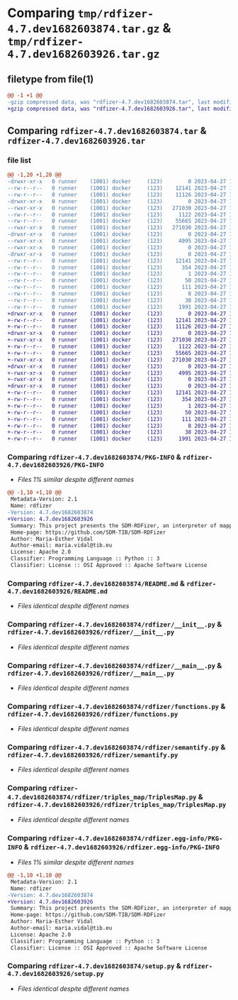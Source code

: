 # Comparing `tmp/rdfizer-4.7.dev1682603874.tar.gz` & `tmp/rdfizer-4.7.dev1682603926.tar.gz`

## filetype from file(1)

```diff
@@ -1 +1 @@
-gzip compressed data, was "rdfizer-4.7.dev1682603874.tar", last modified: Thu Apr 27 13:57:54 2023, max compression
+gzip compressed data, was "rdfizer-4.7.dev1682603926.tar", last modified: Thu Apr 27 13:58:46 2023, max compression
```

## Comparing `rdfizer-4.7.dev1682603874.tar` & `rdfizer-4.7.dev1682603926.tar`

### file list

```diff
@@ -1,20 +1,20 @@
-drwxr-xr-x   0 runner    (1001) docker     (123)        0 2023-04-27 13:57:54.536656 rdfizer-4.7.dev1682603874/
--rw-r--r--   0 runner    (1001) docker     (123)    12141 2023-04-27 13:57:54.536656 rdfizer-4.7.dev1682603874/PKG-INFO
--rw-r--r--   0 runner    (1001) docker     (123)    11126 2023-04-27 13:57:45.000000 rdfizer-4.7.dev1682603874/README.md
-drwxr-xr-x   0 runner    (1001) docker     (123)        0 2023-04-27 13:57:54.532656 rdfizer-4.7.dev1682603874/rdfizer/
--rwxr-xr-x   0 runner    (1001) docker     (123)   271030 2023-04-27 13:57:45.000000 rdfizer-4.7.dev1682603874/rdfizer/__init__.py
--rw-r--r--   0 runner    (1001) docker     (123)     1122 2023-04-27 13:57:45.000000 rdfizer-4.7.dev1682603874/rdfizer/__main__.py
--rw-r--r--   0 runner    (1001) docker     (123)    55665 2023-04-27 13:57:45.000000 rdfizer-4.7.dev1682603874/rdfizer/functions.py
--rwxr-xr-x   0 runner    (1001) docker     (123)   271030 2023-04-27 13:57:45.000000 rdfizer-4.7.dev1682603874/rdfizer/semantify.py
-drwxr-xr-x   0 runner    (1001) docker     (123)        0 2023-04-27 13:57:54.536656 rdfizer-4.7.dev1682603874/rdfizer/triples_map/
--rwxr-xr-x   0 runner    (1001) docker     (123)     4995 2023-04-27 13:57:45.000000 rdfizer-4.7.dev1682603874/rdfizer/triples_map/TriplesMap.py
--rwxr-xr-x   0 runner    (1001) docker     (123)        0 2023-04-27 13:57:45.000000 rdfizer-4.7.dev1682603874/rdfizer/triples_map/__init__.py
-drwxr-xr-x   0 runner    (1001) docker     (123)        0 2023-04-27 13:57:54.532656 rdfizer-4.7.dev1682603874/rdfizer.egg-info/
--rw-r--r--   0 runner    (1001) docker     (123)    12141 2023-04-27 13:57:54.000000 rdfizer-4.7.dev1682603874/rdfizer.egg-info/PKG-INFO
--rw-r--r--   0 runner    (1001) docker     (123)      354 2023-04-27 13:57:54.000000 rdfizer-4.7.dev1682603874/rdfizer.egg-info/SOURCES.txt
--rw-r--r--   0 runner    (1001) docker     (123)        1 2023-04-27 13:57:54.000000 rdfizer-4.7.dev1682603874/rdfizer.egg-info/dependency_links.txt
--rw-r--r--   0 runner    (1001) docker     (123)       50 2023-04-27 13:57:54.000000 rdfizer-4.7.dev1682603874/rdfizer.egg-info/entry_points.txt
--rw-r--r--   0 runner    (1001) docker     (123)      111 2023-04-27 13:57:54.000000 rdfizer-4.7.dev1682603874/rdfizer.egg-info/requires.txt
--rw-r--r--   0 runner    (1001) docker     (123)        8 2023-04-27 13:57:54.000000 rdfizer-4.7.dev1682603874/rdfizer.egg-info/top_level.txt
--rw-r--r--   0 runner    (1001) docker     (123)       38 2023-04-27 13:57:54.536656 rdfizer-4.7.dev1682603874/setup.cfg
--rw-r--r--   0 runner    (1001) docker     (123)     1991 2023-04-27 13:57:45.000000 rdfizer-4.7.dev1682603874/setup.py
+drwxr-xr-x   0 runner    (1001) docker     (123)        0 2023-04-27 13:58:46.486722 rdfizer-4.7.dev1682603926/
+-rw-r--r--   0 runner    (1001) docker     (123)    12141 2023-04-27 13:58:46.486722 rdfizer-4.7.dev1682603926/PKG-INFO
+-rw-r--r--   0 runner    (1001) docker     (123)    11126 2023-04-27 13:58:32.000000 rdfizer-4.7.dev1682603926/README.md
+drwxr-xr-x   0 runner    (1001) docker     (123)        0 2023-04-27 13:58:46.482722 rdfizer-4.7.dev1682603926/rdfizer/
+-rwxr-xr-x   0 runner    (1001) docker     (123)   271030 2023-04-27 13:58:32.000000 rdfizer-4.7.dev1682603926/rdfizer/__init__.py
+-rw-r--r--   0 runner    (1001) docker     (123)     1122 2023-04-27 13:58:32.000000 rdfizer-4.7.dev1682603926/rdfizer/__main__.py
+-rw-r--r--   0 runner    (1001) docker     (123)    55665 2023-04-27 13:58:32.000000 rdfizer-4.7.dev1682603926/rdfizer/functions.py
+-rwxr-xr-x   0 runner    (1001) docker     (123)   271030 2023-04-27 13:58:32.000000 rdfizer-4.7.dev1682603926/rdfizer/semantify.py
+drwxr-xr-x   0 runner    (1001) docker     (123)        0 2023-04-27 13:58:46.486722 rdfizer-4.7.dev1682603926/rdfizer/triples_map/
+-rwxr-xr-x   0 runner    (1001) docker     (123)     4995 2023-04-27 13:58:32.000000 rdfizer-4.7.dev1682603926/rdfizer/triples_map/TriplesMap.py
+-rwxr-xr-x   0 runner    (1001) docker     (123)        0 2023-04-27 13:58:32.000000 rdfizer-4.7.dev1682603926/rdfizer/triples_map/__init__.py
+drwxr-xr-x   0 runner    (1001) docker     (123)        0 2023-04-27 13:58:46.482722 rdfizer-4.7.dev1682603926/rdfizer.egg-info/
+-rw-r--r--   0 runner    (1001) docker     (123)    12141 2023-04-27 13:58:46.000000 rdfizer-4.7.dev1682603926/rdfizer.egg-info/PKG-INFO
+-rw-r--r--   0 runner    (1001) docker     (123)      354 2023-04-27 13:58:46.000000 rdfizer-4.7.dev1682603926/rdfizer.egg-info/SOURCES.txt
+-rw-r--r--   0 runner    (1001) docker     (123)        1 2023-04-27 13:58:46.000000 rdfizer-4.7.dev1682603926/rdfizer.egg-info/dependency_links.txt
+-rw-r--r--   0 runner    (1001) docker     (123)       50 2023-04-27 13:58:46.000000 rdfizer-4.7.dev1682603926/rdfizer.egg-info/entry_points.txt
+-rw-r--r--   0 runner    (1001) docker     (123)      111 2023-04-27 13:58:46.000000 rdfizer-4.7.dev1682603926/rdfizer.egg-info/requires.txt
+-rw-r--r--   0 runner    (1001) docker     (123)        8 2023-04-27 13:58:46.000000 rdfizer-4.7.dev1682603926/rdfizer.egg-info/top_level.txt
+-rw-r--r--   0 runner    (1001) docker     (123)       38 2023-04-27 13:58:46.486722 rdfizer-4.7.dev1682603926/setup.cfg
+-rw-r--r--   0 runner    (1001) docker     (123)     1991 2023-04-27 13:58:32.000000 rdfizer-4.7.dev1682603926/setup.py
```

### Comparing `rdfizer-4.7.dev1682603874/PKG-INFO` & `rdfizer-4.7.dev1682603926/PKG-INFO`

 * *Files 1% similar despite different names*

```diff
@@ -1,10 +1,10 @@
 Metadata-Version: 2.1
 Name: rdfizer
-Version: 4.7.dev1682603874
+Version: 4.7.dev1682603926
 Summary: This project presents the SDM-RDFizer, an interpreter of mapping rules that allows the transformation of (un)structured data into RDF knowledge graphs. The current version of the SDM-RDFizer assumes mapping rules are defined in the RDF Mapping Language (RML) by Dimou et al.
 Home-page: https://github.com/SDM-TIB/SDM-RDFizer
 Author: Maria-Esther Vidal
 Author-email: maria.vidal@tib.eu
 License: Apache 2.0
 Classifier: Programming Language :: Python :: 3
 Classifier: License :: OSI Approved :: Apache Software License
```

### Comparing `rdfizer-4.7.dev1682603874/README.md` & `rdfizer-4.7.dev1682603926/README.md`

 * *Files identical despite different names*

### Comparing `rdfizer-4.7.dev1682603874/rdfizer/__init__.py` & `rdfizer-4.7.dev1682603926/rdfizer/__init__.py`

 * *Files identical despite different names*

### Comparing `rdfizer-4.7.dev1682603874/rdfizer/__main__.py` & `rdfizer-4.7.dev1682603926/rdfizer/__main__.py`

 * *Files identical despite different names*

### Comparing `rdfizer-4.7.dev1682603874/rdfizer/functions.py` & `rdfizer-4.7.dev1682603926/rdfizer/functions.py`

 * *Files identical despite different names*

### Comparing `rdfizer-4.7.dev1682603874/rdfizer/semantify.py` & `rdfizer-4.7.dev1682603926/rdfizer/semantify.py`

 * *Files identical despite different names*

### Comparing `rdfizer-4.7.dev1682603874/rdfizer/triples_map/TriplesMap.py` & `rdfizer-4.7.dev1682603926/rdfizer/triples_map/TriplesMap.py`

 * *Files identical despite different names*

### Comparing `rdfizer-4.7.dev1682603874/rdfizer.egg-info/PKG-INFO` & `rdfizer-4.7.dev1682603926/rdfizer.egg-info/PKG-INFO`

 * *Files 1% similar despite different names*

```diff
@@ -1,10 +1,10 @@
 Metadata-Version: 2.1
 Name: rdfizer
-Version: 4.7.dev1682603874
+Version: 4.7.dev1682603926
 Summary: This project presents the SDM-RDFizer, an interpreter of mapping rules that allows the transformation of (un)structured data into RDF knowledge graphs. The current version of the SDM-RDFizer assumes mapping rules are defined in the RDF Mapping Language (RML) by Dimou et al.
 Home-page: https://github.com/SDM-TIB/SDM-RDFizer
 Author: Maria-Esther Vidal
 Author-email: maria.vidal@tib.eu
 License: Apache 2.0
 Classifier: Programming Language :: Python :: 3
 Classifier: License :: OSI Approved :: Apache Software License
```

### Comparing `rdfizer-4.7.dev1682603874/setup.py` & `rdfizer-4.7.dev1682603926/setup.py`

 * *Files identical despite different names*

